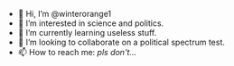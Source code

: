 - 👋 Hi, I’m @winterorange1
- 👀 I’m interested in science and politics.
- 🌱 I’m currently learning useless stuff.
- 💞️ I’m looking to collaborate on a political spectrum test.
- 📫 How to reach me: *pls don't...*

<!---
winterorange1/winterorange1 is a ✨ special ✨ repository because its `README.md` (this file) appears on your GitHub profile.
You can click the Preview link to take a look at your changes.
--->
